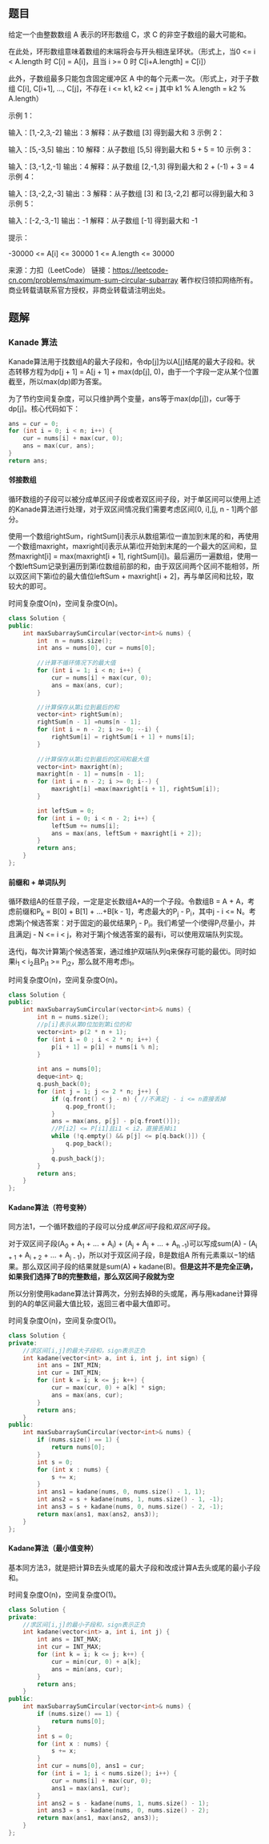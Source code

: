 ## 题目

给定一个由整数数组 A 表示的环形数组 C，求 C 的非空子数组的最大可能和。

在此处，环形数组意味着数组的末端将会与开头相连呈环状。（形式上，当0 <= i < A.length 时 C[i] = A[i]，且当 i >= 0 时 C[i+A.length] = C[i]）

此外，子数组最多只能包含固定缓冲区 A 中的每个元素一次。（形式上，对于子数组 C[i], C[i+1], ..., C[j]，不存在 i <= k1, k2 <= j 其中 k1 % A.length = k2 % A.length）

 

示例 1：

输入：[1,-2,3,-2]
输出：3
解释：从子数组 [3] 得到最大和 3
示例 2：

输入：[5,-3,5]
输出：10
解释：从子数组 [5,5] 得到最大和 5 + 5 = 10
示例 3：

输入：[3,-1,2,-1]
输出：4
解释：从子数组 [2,-1,3] 得到最大和 2 + (-1) + 3 = 4
示例 4：

输入：[3,-2,2,-3]
输出：3
解释：从子数组 [3] 和 [3,-2,2] 都可以得到最大和 3
示例 5：

输入：[-2,-3,-1]
输出：-1
解释：从子数组 [-1] 得到最大和 -1


提示：

-30000 <= A[i] <= 30000
1 <= A.length <= 30000

来源：力扣（LeetCode）
链接：https://leetcode-cn.com/problems/maximum-sum-circular-subarray
著作权归领扣网络所有。商业转载请联系官方授权，非商业转载请注明出处。

## 题解

### Kanade 算法

Kanade算法用于找数组A的最大子段和，令dp[j]为以A[j]结尾的最大子段和。状态转移方程为dp[j + 1] = A[j + 1] + max(dp[j], 0)，由于一个字段一定从某个位置截至，所以max(dp)即为答案。

为了节约空间复杂度，可以只维护两个变量，ans等于max(dp[j])，cur等于dp[j]。核心代码如下：

```c++
ans = cur = 0;
for (int i = 0; i < n; i++) {
    cur = nums[i] + max(cur, 0);
    ans = max(cur, ans);
}
return ans;
```

#### 邻接数组

循环数组的子段可以被分成单区间子段或者双区间子段，对于单区间可以使用上述的Kanade算法进行处理，对于双区间情况我们需要考虑区间[0, i],[j, n - 1]两个部分。

使用一个数组rightSum，rightSum[i]表示从数组第i位一直加到末尾的和，再使用一个数组maxright，maxright[i]表示从第i位开始到末尾的一个最大的区间和，显然maxright[i] = max(maxright[i + 1], rightSum[i])。最后遍历一遍数组，使用一个数leftSum记录到遍历到第i位数组前部的和，由于双区间两个区间不能相邻，所以双区间下第i位的最大值位leftSum + maxright[i + 2]，再与单区间和比较，取较大的即可。

时间复杂度O(n)，空间复杂度O(n)。

```c++
class Solution {
public:
    int maxSubarraySumCircular(vector<int>& nums) {
        int  n = nums.size();
        int ans = nums[0], cur = nums[0];
		
        //计算不循环情况下的最大值
        for (int i = 1; i < n; i++) {
            cur = nums[i] + max(cur, 0);
            ans = max(ans, cur);
        }

        //计算保存从第i位到最后的和
        vector<int> rightSum(n);
        rightSum[n - 1] =nums[n - 1];
        for (int i = n - 2; i >= 0; --i) {
            rightSum[i] = rightSum[i + 1] + nums[i];
        }
		
        //计算保存从第i位到最后的区间和最大值
        vector<int> maxright(n);
        maxright[n - 1] = nums[n - 1];
        for (int i = n - 2; i >= 0; i--) {
            maxright[i] =max(maxright[i + 1], rightSum[i]);
        }

        int leftSum = 0;
        for (int i = 0; i < n - 2; i++) {
            leftSum += nums[i];
            ans = max(ans, leftSum + maxright[i + 2]);
        }
        return ans;
    }
};
```

#### 前缀和 + 单词队列

循环数组A的任意子段，一定是定长数组A+A的一个子段。令数组B = A + A，考虑前缀和P<sub>k</sub> = B[0] + B[1] + ...+B[k - 1]，考虑最大的P<sub>j</sub> - P<sub>i</sub>，其中j - i <= N。考虑第j个候选答案：对于固定j的最优结果P<sub>j</sub> - P<sub>i</sub>。我们希望一个i使得P<sub>i</sub>尽量小，并且满足j - N <= i < j，称对于第j个候选答案的最有i，可以使用双端队列实现。

迭代j，每次计算第j个候选答案，通过维护双端队列q来保存可能的最优i。同时如果i<sub>1</sub> < i<sub>2</sub>且P<sub>i1</sub> >= P<sub>i2</sub>，那么就不用考虑i<sub>1</sub>。

时间复杂度O(n)，空间复杂度O(n)。

```c++
class Solution {
public:
    int maxSubarraySumCircular(vector<int>& nums) {
        int n = nums.size();
        //p[i]表示从第0位加到第i位的和
        vector<int> p(2 * n + 1);
        for (int i = 0 ; i < 2 * n; i++) {
            p[i + 1] = p[i] + nums[i % n];
        }
        
        int ans = nums[0];
        deque<int> q;
        q.push_back(0);
        for (int j = 1; j <= 2 * n; j++) {
            if (q.front() < j - n) { //不满足j - i <= n直接丢掉
                q.pop_front();
            }
            ans = max(ans, p[j] - p[q.front()]);
            //P[i2] <= P[i1]且i1 < i2，直接丢掉i1
            while (!q.empty() && p[j] <= p[q.back()]) {
                q.pop_back();
            }
            q.push_back(j);
        }
        return ans;
    }
};
```

#### Kadane算法（符号变种）

同方法1，一个循环数组的子段可以分成*单区间*子段和*双区间*子段。

对于双区间子段(A<sub>0</sub> + A<sub>1</sub> + ... + A<sub>i</sub>) + (A<sub>j</sub> + A<sub>j</sub> + ... + A<sub>n -1</sub>)可以写成sum(A) - (A<sub>i + 1</sub> + A<sub>i + 2</sub> + ... + A<sub>j - 1</sub>)，所以对于双区间子段，B是数组A 所有元素乘以−1的结果。那么双区间子段的结果就是sum(A) + kadane(B)。**但是这并不是完全正确，如果我们选择了B的完整数组，那么双区间子段就为空**

所以分别使用kadane算法计算两次，分别去掉B的头或尾，再与用kadane计算得到的A的单区间最大值比较，返回三者中最大值即可。

时间复杂度O(n)，空间复杂度O(1)。

```c++
class Solution {
private:
    //求区间[i,j]的最大子段和，sign表示正负
    int kadane(vector<int> a, int i, int j, int sign) {
        int ans = INT_MIN;
        int cur = INT_MIN;
        for (int k = i; k <= j; k++) {
            cur = max(cur, 0) + a[k] * sign;
            ans = max(ans, cur);
        }
        return ans;
    }
public:
    int maxSubarraySumCircular(vector<int>& nums) {
        if (nums.size() == 1) {
            return nums[0];
        }
        int s = 0;
        for (int x : nums) {
            s += x;
        }
        int ans1 = kadane(nums, 0, nums.size() - 1, 1);
        int ans2 = s + kadane(nums, 1, nums.size() - 1, -1);
        int ans3 = s + kadane(nums, 0, nums.size() - 2, -1);
        return max(ans1, max(ans2, ans3));
    }
};
```

#### Kadane算法（最小值变种）

基本同方法3，就是把计算B去头或尾的最大子段和改成计算A去头或尾的最小子段和。

时间复杂度O(n)，空间复杂度O(1)。

```c++
class Solution {
private:
    //求区间[i,j]的最小子段和，sign表示正负
    int kadane(vector<int> a, int i, int j) {
        int ans = INT_MAX;
        int cur = INT_MAX;
        for (int k = i; k <= j; k++) {
            cur = min(cur, 0) + a[k];
            ans = min(ans, cur);
        }
        return ans;
    }
public:
    int maxSubarraySumCircular(vector<int>& nums) {
        if (nums.size() == 1) {
            return nums[0];
        }
        int s = 0;
        for (int x : nums) {
            s += x;
        }
        int cur = nums[0], ans1 = cur;
        for (int i = 1; i < nums.size(); i++) {
            cur = nums[i] + max(cur, 0);
            ans1 = max(ans1, cur);
        }
        int ans2 = s - kadane(nums, 1, nums.size() - 1);
        int ans3 = s - kadane(nums, 0, nums.size() - 2);
        return max(ans1, max(ans2, ans3));
    }
};
```

